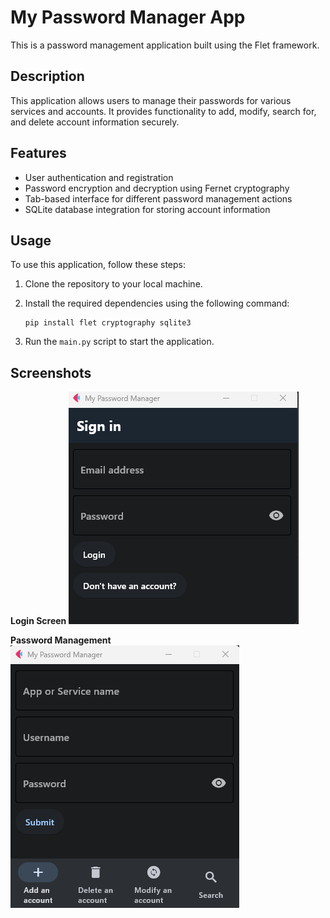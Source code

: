 # My Password Manager App

This is a password management application built using the Flet framework.

## Description

This application allows users to manage their passwords for various services and accounts. It provides functionality to add, modify, search for, and delete account information securely.

## Features

- User authentication and registration
- Password encryption and decryption using Fernet cryptography
- Tab-based interface for different password management actions
- SQLite database integration for storing account information

## Usage

To use this application, follow these steps:

1. Clone the repository to your local machine.
2. Install the required dependencies using the following command:

    ```
    pip install flet cryptography sqlite3
    ```

3. Run the `main.py` script to start the application.

## Screenshots
**Login Screen**
![Login Screen](/Screenshots/Login-Register.png)



**Password Management**
![Password Management](/Screenshots/1.png)




